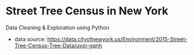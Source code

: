 # Street Tree Census in New York
 Data Cleaning & Exploration using Python
 - data source: https://data.cityofnewyork.us/Environment/2015-Street-Tree-Census-Tree-Data/uvpi-gqnh
